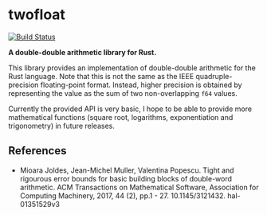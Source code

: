 # twofloat

[![Build Status](https://travis-ci.org/ajtribick/twofloat.svg?branch=master)](https://travis-ci.org/ajtribick/twofloat)

**A double-double arithmetic library for Rust.**

This library provides an implementation of double-double arithmetic for the
Rust language. Note that this is not the same as the IEEE quadruple-precision
floating-point format. Instead, higher precision is obtained by representing
the value as the sum of two non-overlapping `f64` values.

Currently the provided API is very basic, I hope to be able to provide more
mathematical functions (square root, logarithms, exponentiation and
trigonometry) in future releases.

## References

* Mioara Joldes, Jean-Michel Muller, Valentina Popescu. Tight and rigourous
  error bounds for basic building blocks of double-word arithmetic. ACM
  Transactions on Mathematical Software, Association for Computing Machinery,
  2017, 44 (2), pp.1 - 27. 10.1145/3121432. hal-01351529v3
